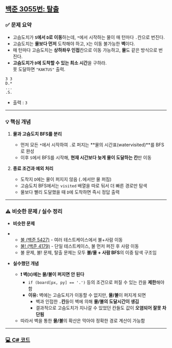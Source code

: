 ## [백준 3055번: 탈출](https://github.com/Syldris/Baekjoon-Study/tree/main/C%23/%EB%B0%B1%EC%A4%80/Gold/3055.%E2%80%85%ED%83%88%EC%B6%9C)

### ✅ 문제 요약
- 고슴도치가 **`S`에서 `D`로 이동**하는데, `*`에서 시작하는 물이 매 턴마다 `.`칸으로 번진다.
- 고슴도치는 **물보다 먼저** 도착해야 하고, `X`는 이동 불가능한 **벽**이다.
- 매 턴마다 고슴도치는 **상하좌우 인접**칸으로 이동 가능하고, **물**도 같은 방식으로 번진다.
- **고슴도치가 `D`에 도착할 수 있는 최소 시간**을 구하라.  
  못 도달하면 `"KAKTUS"` 출력.
```
3 3
D.*
...
.S.
```
- 출력 : `3`
---

### 💡 핵심 개념

1. **물과 고슴도치 BFS를 분리**
   - 먼저 모든 `*`에서 시작하여 `.`로 퍼지는 **물의 시간표(watervisited)**를 BFS로 완성
   - 이후 `S`에서 BFS를 시작해, **현재 시간보다 늦게 물이 도달하는 칸**만 이동

2. **종료 조건과 예외 처리**
   - 도착지 `D`에는 물이 퍼지지 않음 (`.`에서만 물 퍼짐)
   - 고슴도치 BFS에서는 `visited` 배열을 따로 둬서 더 빠른 경로만 탐색
   - 물보다 빨리 도달했을 때 `D`에 도착하면 즉시 정답 출력

---

### ⚠️ 비슷한 문제 / 실수 정리

- **비슷한 문제**
- - [불 (백준 5427)](https://www.acmicpc.net/problem/5427) - 여러 테스트케이스에서 불+사람 이동
  - [불! (백준 4179)](https://www.acmicpc.net/problem/4179) - 단일 테스트케이스, 불 먼저 퍼진 후 사람 이동
  - 불 문제, 불! 문제, 탈출 문제는 모두 **불/물 + 사람 BFS**의 이중 탐색 구조임

- **실수했던 개념**
  - **❗ 벽(`X`)에는 물/불이 퍼지면 안 된다**
    - `if (board[px, py] == '.')` 등의 조건으로 퍼질 수 있는 칸을 **제한**해야 함
    - **이유:** 벽에는 고슴도치가 이동할 수 없지만, **물/불**이 퍼지게 되면
      - 벽과 인접한 **`.`칸**들이 벽에 의해 **물/불의 도달시간이 생김**
      - 결과적으로 고슴도치가 지나갈 수 있었던 칸들도 값이 **오염되어 잘못 차단됨**
  - 따라서 벽을 통한 **물/불**의 확산은 막아야 정확한 경로 계산이 가능함


---
### [💻 C# 코드](https://github.com/Syldris/Baekjoon-Study/blob/main/C%23/%EB%B0%B1%EC%A4%80/Gold/3055.%E2%80%85%ED%83%88%EC%B6%9C/%ED%83%88%EC%B6%9C.cs)
